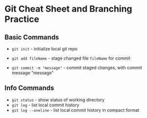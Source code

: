 # Git Cheat Sheet and Branching Practice 

## Basic Commands

* `git init` - initialize local git repo

* `git add fileName` - stage changed file `fileName` for commit

* `git commit -m "message"` - commit staged changes, with commit message "message"


## Info Commands
* `git status` - show status of working directory
* `git log` - list local commit history
* `git log --oneline` - list local commit history in compact format 